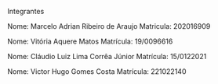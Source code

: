 Integrantes

Nome: Marcelo Adrian Ribeiro de Araujo
Matricula: 202016909

Nome: Vitória Aquere Matos
Matrícula: 19/0096616

Nome: Cláudio Luiz Lima Corrêa Júnior
Matrícula: 15/0122021

Nome: Victor Hugo Gomes Costa
Matrícula: 221022140